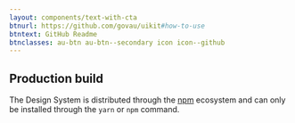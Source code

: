 ```yaml
---
layout: components/text-with-cta
btnurl: https://github.com/govau/uikit#how-to-use
btntext: GitHub Readme
btnclasses: au-btn au-btn--secondary icon icon--github
---
```

## Production build
The Design System is distributed through the [npm](ttps://www.npmjs.com) ecosystem and can only be installed through the `yarn` or `npm` command.
